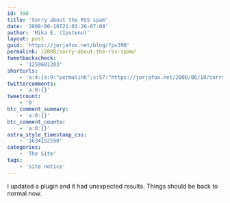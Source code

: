 ```yaml
---
id: 390
title: 'Sorry about the RSS spam'
date: '2008-06-18T21:03:26-07:00'
author: 'Mika E. (Ipstenu)'
layout: post
guid: 'https://jorjafox.net/blog/?p=390'
permalink: /2008/sorry-about-the-rss-spam/
tweetbackscheck:
    - '1259681203'
shorturls:
    - 'a:4:{s:9:"permalink";s:57:"https://jorjafox.net/2008/06/18/sorry-about-the-rss-spam/";s:7:"tinyurl";s:25:"http://tinyurl.com/l3te3b";s:4:"isgd";s:18:"http://is.gd/53aoN";s:5:"bitly";s:20:"http://bit.ly/6VIpH2";}'
twittercomments:
    - 'a:0:{}'
tweetcount:
    - '0'
btc_comment_summary:
    - 'a:0:{}'
btc_comment_counts:
    - 'a:0:{}'
astra_style_timestamp_css:
    - '1634152590'
categories:
    - 'The Site'
tags:
    - 'site notice'
---
```


I updated a plugin and it had unexpected results.  Things should be back to normal now.